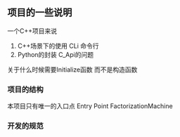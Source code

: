 ## 项目的一些说明
一个C++项目来说
1. C++场景下的使用 CLi 命令行
2. Python的封装 C_Api的问题

关于什么时候需要Initialize函数 而不是构造函数


### 项目的结构
本项目只有唯一的入口点 Entry Point
FactorizationMachine
 
 
### 开发的规范

